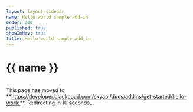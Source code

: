 ```yaml
---
layout: layout-sidebar
name: Hello world sample add-in
order: 200
published: true
showInNav: true
title: Hello world sample add-in
---
```


# {{ name }}

 <br />
<bb-alert bb-alert-type="warning">This page has moved to **<a href="https://developer.blackbaud.com/skyapi/docs/addins/get-started/hello-world">https://developer.blackbaud.com/skyapi/docs/addins/get-started/hello-world</a>**. Redirecting in 10 seconds...
</bb-alert>
<br /> <br />

<script> var timer = setTimeout(function() { window.location='https://developer.blackbaud.com/skyapi/docs/addins/get-started/hello-world' }, 10000); </script>